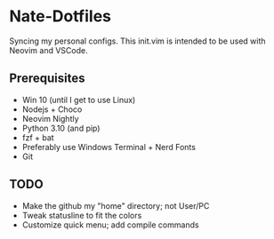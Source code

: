 # Nate-Dotfiles

Syncing my personal configs.
This init.vim is intended to be used with Neovim and VSCode.

## Prerequisites

- Win 10 (until I get to use Linux)
- Nodejs + Choco
- Neovim Nightly
- Python 3.10 (and pip)
- fzf + bat
- Preferably use Windows Terminal + Nerd Fonts
- Git

## TODO

- Make the github my "home" directory; not User/PC
- Tweak statusline to fit the colors
- Customize quick menu; add compile commands
